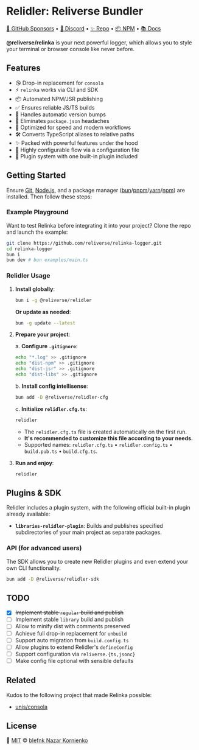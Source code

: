 # Relidler: Reliverse Bundler

[💖 GitHub Sponsors](https://github.com/sponsors/blefnk) • [💬 Discord](https://discord.gg/Pb8uKbwpsJ) • [✨ Repo](https://github.com/reliverse/relinka-logger) • [📦 NPM](https://npmjs.com/@reliverse/relinka) • [📚 Docs](https://docs.reliverse.org)

**@reliverse/relinka** is your next powerful logger, which allows you to style your terminal or browser console like never before.

## Features

- 😘 Drop-in replacement for `consola`
- ⚡ `relinka` works via CLI and SDK
- 📦 Automated NPM/JSR publishing
- ✅ Ensures reliable JS/TS builds
- 🔄 Handles automatic version bumps
- 🔧 Eliminates `package.json` headaches
- 🎯 Optimized for speed and modern workflows
- 🛠️ Converts TypeScript aliases to relative paths
- ✨ Packed with powerful features under the hood
- 📝 Highly configurable flow via a configuration file
- 🔌 Plugin system with one built-in plugin included

## Getting Started

Ensure [Git](https://git-scm.com/downloads), [Node.js](https://nodejs.org), and a package manager ([bun](https://bun.sh)/[pnpm](https://pnpm.io)/[yarn](https://yarnpkg.com)/[npm](https://docs.npmjs.com/downloading-and-installing-node-js-and-npm)) are installed. Then follow these steps:

### Example Playground

Want to test Relinka before integrating it into your project? Clone the repo and launch the example:

```sh
git clone https://github.com/reliverse/relinka-logger.git
cd relinka-logger
bun i
bun dev # bun examples/main.ts
```

### Relidler Usage

1. **Install globally**:

    ```sh
    bun i -g @reliverse/relidler
    ```

    **Or update as needed**:

    ```sh
    bun -g update --latest
    ```

2. **Prepare your project**:

    a. **Configure `.gitignore`**:

    ```sh
    echo "*.log" >> .gitignore
    echo "dist-npm" >> .gitignore
    echo "dist-jsr" >> .gitignore
    echo "dist-libs" >> .gitignore
    ```

    b. **Install config intellisense**:

    ```sh
    bun add -D @reliverse/relidler-cfg
    ```

    c. **Initialize `relidler.cfg.ts`**:

    ```sh
    relidler
    ```

    - The `relidler.cfg.ts` file is created automatically on the first run.
    - **It's recommended to customize this file according to your needs.**
    - Supported names: `relidler.cfg.ts` • `relidler.config.ts` • `build.pub.ts` • `build.cfg.ts`.

3. **Run and enjoy**:

    ```sh
    relidler
    ```

## Plugins & SDK

Relidler includes a plugin system, with the following official built-in plugin already available:

- **`libraries-relidler-plugin`**: Builds and publishes specified subdirectories of your main project as separate packages.

### API (for advanced users)

The SDK allows you to create new Relidler plugins and even extend your own CLI functionality.

```sh
bun add -D @reliverse/relidler-sdk
```

## TODO

- [x] ~~Implement stable `regular` build and publish~~
- [ ] Implement stable `library` build and publish
- [ ] Allow to minify dist with comments preserved
- [ ] Achieve full drop-in replacement for `unbuild`
- [ ] Support auto migration from `build.config.ts`
- [ ] Allow plugins to extend Relidler's `defineConfig`
- [ ] Support configuration via `reliverse.{ts,jsonc}`
- [ ] Make config file optional with sensible defaults

## Related

Kudos to the following project that made Relinka possible:

- [unjs/consola](https://github.com/unjs/consola#readme)

## License

🩷 [MIT](./LICENSE) © [blefnk Nazar Kornienko](https://github.com/blefnk)
